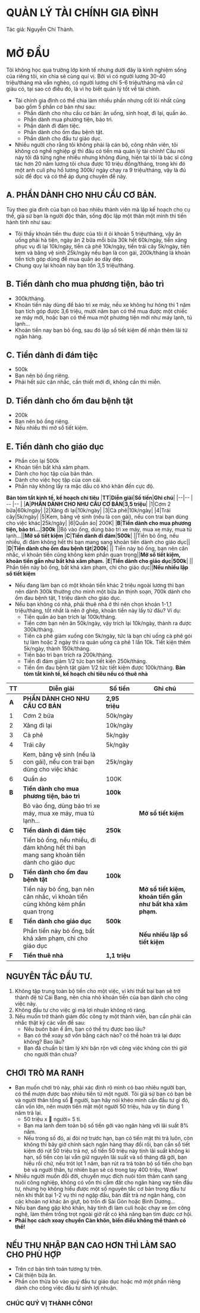 # QUẢN LÝ TÀI CHÍNH GIA ĐÌNH #

Tác giả: Nguyễn Chí Thành.

# MỞ ĐẦU

Tôi không học qua trường lớp kinh tế nhưng dưới đây là kinh nghiệm sống của riêng tôi, xin chia sẻ cùng quí vị. Bởi vì có người lương 30-40 triệu/tháng mà vẫn nghèo, có người lương chỉ 5-6 triệu/tháng mà vẫn cứ giàu có, tại sao có điều đó, là vì họ biết quản lý tốt về tài chính.
- Tài chính gia đình có thể chia làm nhiều phần nhưng cốt lõi nhất cũng bao gồm 5 phần cơ bản như sau:
  - Phần dành cho nhu cầu cơ bản: ăn uống, sinh hoạt, đi lại, quần áo.
  - Phần dành mua phương tiện, bảo trì.
  - Phần dành đi đám tiệc.
  - Phần dành cho ốm đau bệnh tật.
  - Phần dành cho đầu tư giáo dục.
- Nhiều người cho rằng tôi không phải là cán bộ, công nhân viên, tôi không có nghề nghiệp gì thì đâu có tiền mà quản lý tài chính! Câu nói này tôi đã từng nghe nhiều nhưng không đúng, hiện tại tôi là bác sĩ công tác hơn 20 năm lương tôi chưa được 10 triệu đồng/tháng, trong khi đó một anh culi phụ hồ lương 300k/ ngày chạy ra 9 triệu/tháng, vậy là đủ sức để đọc và có thể áp dụng chuyên đề này.

## A. PHẦN DÀNH CHO NHU CẦU CƠ BẢN. ##
  
Tùy theo gia đình của bạn có bao nhiêu thành viên mà lập kế hoạch cho cụ thể, giả sử bạn là người độc thân, sống độc lập một thân một mình thì tiến hành tính như sau:

- Tôi thấy khoản tiền thu được của tôi ít ỏi khoản 5 triệu/tháng, vậy ăn uống phải hà tiện, ngày ăn 2 bữa mỗi bữa 30k hết 60k/ngày, tiền xăng phục vụ đi lại 10k/ngày, tiền cà phê 10k/ngày, tiền trái cây 5k/ngày, tiền kem và băng vệ sinh 25k/ngày nếu bạn là con gái, 200k/tháng là khoản tiền tích góp dùng để mua quần áo dày dép. 
- Chung quy lại khoản này bạn tốn 3,5 triệu/tháng.

## B. Tiền dành cho mua phương tiện, bảo trì ##
  - 300k/tháng.
  - Khoản tiền này dùng để bảo trì xe máy, nếu xe không hư hỏng thì 1 năm bạn tích góp được 3,6 triệu, mười năm bạn có thể mua được một chiếc xe máy mới, hoặc bạn có thể mua một phương tiện mới như máy lạnh, tủ lạnh...
  - Khoản tiền nay bạn bỏ ống, sau đó lập sổ tiết kiệm để nhận thêm lãi từ ngân hàng.

## C. Tiền dành đi đám tiệc ##

- 500k
- Bạn nên bỏ ống riêng.
- Phải hết sức cân nhắc, cần thiết mới đi, không cần thì miễn.

## D. Tiền dành cho ốm đau bệnh tật ##

- 200k
- Bạn nên bỏ ống riêng.
- Nếu nhiều thì mở sổ tiết kiệm.

## E. Tiền dành cho giáo dục ##

- Phần còn lại 500k
- Khoản tiền bất khả xâm phạm.
- Dành cho học tập của bản thân.
- Dành cho việc học tập của con cái.
- Phần này không lấy ra mặc dầu có khó khăn đến cực độ.

**Bản tóm tắt kinh tế, kế hoạch chi tiêu**
|**TT**|**Diễn giải**|**Số tiền**|**Ghi chú**|
|--|--       |    -- |--     |
|**A**|**PHẦN DÀNH CHO NHU CẦU CƠ BẢN**|**3,5 triệu**|
|1|Cơm 2 bữa|60k/ngày|
|2|Xăng đi lại|10k/ngày|
|3|Cà phê|10k/ngày|
|4|Trái cây|5k/ngày|
|5|Kem, băng vệ sinh (nếu là con gái), nếu con trai bạn dùng cho việc khác|25k/ngày|
|6|Quần áo| 200K|
|**B**|**Tiền dành cho mua phương tiện, bảo trì...**|**300k**
||Bỏ vào ống, dùng bảo trì xe máy, mua xe máy, mua tủ lạnh...||**Mở sổ tiết kiệm**
|**C**|**Tiền dành đi đám**|**500k**|
||Tiền bỏ ống, nếu nhiều, đi đám không hết thì bạn mang sang khoản tiền dành cho giáo dục||
|**D**|**Tiền dành cho ốm đau bệnh tật**|**200k**|
|| Tiền này bỏ ống, bạn nên cân nhắc, vì khoản tiền cũng không kém phần quan trọng||**Mở sổ tiết kiệm, khoản tiền gần như bất khả xâm phạm.**
|**E**|**Tiền dành cho giáo dục**|**500k**|
|| Phần tiền này bỏ ống, bất khả xâm phạm, chi cho giáo dục||**Nếu nhiều lập sổ tiết kiệm**

- Nếu đang làm bạn có một khoản tiền khác 2 triệu ngoài lương thì bạn nên dành 300k thưởng cho mình một bữa ăn thịnh soạn, 700k dành cho ốm đau bệnh tật, 1 triệu dành cho giáo dục.
- Nếu bạn không có nhà, phải thuê nhà ở thì nên chọn khoản 1-1,1 triệu/tháng, tốt nhất là nên ở ghép, khoản tiền này lấy từ đâu? Ví dụ:
  - Tiền quần áo bạn trích lại 100k/tháng.
  - Tiền cơm bạn nên ăn 50k/ngày, vậy trích lại 10k/ngày, thành ra được 300k/tháng.
  - Tiền cà phê giảm xuống còn 5k/ngày, tức là bạn chỉ uống cà phê gói tự làm hoặc 2 ngày thì ra quán uống cà phê 1 lần 10k. Tiết kiện thêm 5k/ngày, thành 150k/tháng.
  - Tiền bảo trì bạn trích ra 200k/tháng.
  - Tiền đi đám giảm 1/2 tức bạn tiết kiện 250k/tháng.
  - Tiền ốm đau bệnh tật giảm 1/2 tức tiết kiệm được 100k/tháng.
**Bản tóm tắt kinh tế, kế hoạch chi tiêu nếu có thuê nhà**

|**TT**|**Diễn giải**|**Số tiền**|**Ghi chú**|
|--|--       |    -- |--     |
|**A**|**PHẦN DÀNH CHO NHU CẦU CƠ BẢN**|**2,95 triệu**|
|1|Cơm 2 bữa|50k/ngày|
|2|Xăng đi lại|10k/ngày|
|3|Cà phê|5k/ngày|
|4|Trái cây|5k/ngày|
|5|Kem, băng vệ sinh (nếu là con gái), nếu con trai bạn dùng cho việc khác|25k/ngày|
|6|Quần áo| 100K|
|**B**|**Tiền dành cho mua phương tiện, bảo trì**|**100k**
||Bỏ vào ống, dùng bảo trì xe máy, mua xe máy, mua tủ lạnh...||**Mở sổ tiết kiệm**
|**C**|**Tiền dành đi đám tiệc**|**250k**|
||Tiền bỏ ống, nếu nhiều, đi đám không hết thì bạn mang sang khoản tiền dành cho giáo dục||
|**D**|**Tiền dành cho ốm đau bệnh tật**|**100k**|
|| Tiền này bỏ ống, bạn nên cân nhắc, vì khoản tiền cũng không kém phần quan trọng||**Mở sổ tiết kiệm, khoản tiền gần như bất khả xâm phạm.**
|**E**|**Tiền dành cho giáo dục**|**500k**|
|| Phần tiền này bỏ ống, bất khả xâm phạm, chi cho giáo dục||**Nếu nhiều lập sổ tiết kiệm**
|**F**|**Tiền thuê nhà**|**1,1 triệu**

## NGUYÊN TẮC ĐẦU TƯ.

1. Không tập trung toàn bộ tiền cho một việc, vì khi thất bại bạn sẽ trở thành đệ tử Cái Bang, nên chia nhỏ khoản tiền của bạn dành cho công việc này.
2. Không đầu tư cho việc gì mà lợi nhuận không rõ ràng.
3. Nếu muốn trở thành giám đốc công ty một thành viên, bạn cần phải cân nhắc thật kỹ các vấn đề sau:
   - Nếu buôn bán ế ẩm, bạn có thể trụ được bao lâu?
   - Bạn có thể xoay sở vốn bằng cách nào? có thể hoàn trả lại được không? Bao lâu?
   - Bạn đã chuẩn bị tâm lý khi bận rộn với công việc không còn thì giờ cho người thân chưa?

## CHƠI TRÒ MA RANH

- Bạn muốn chơi trò này, phải xác định rõ mình có bao nhiêu người bạn, có thể mượn được bao nhiêu tiền từ một người. Tôi giả sử bạn có bạn bè và người thân tổng số 💯 người, bạn hãy nói khéo mình cần đầu tư gì đó, cần vốn lớn, nên mượn tiền mặt một người 50 triệu, hứa uy tín đúng 1 năm trả lại.
  - 50 triệu x 💯 người= 5 tỉ.
  - Bạn ma lanh đem toàn bộ số tiền gởi vào ngân hàng với lãi suất 8% năm.
  - Nếu trong số đó, ai đòi nợ trước hạn, bạn có tiền mặt thì trả luôn, còn không thì bây giờ chính sách ngân hàng thay đổi rồi, bạn cần sổ tiết kiệm đó rút 50 triệu trả nợ, số tiền 50 triệu này tính lãi suất không kì hạn, số tiền còn lại vẫn giữ nguyên lãi suất và số tháng đã gởi, bạn hiểu rồi chứ, nếu trót lọt 1 năm, bạn rút ra trả toàn bộ số tiền cho bạn bè và người thân, tự nhiên bạn sẽ có trong tay 400 triệu, Wow!
- Nhiều người muốn đổi đời, chuyển mục đích nuôi tôm thâm canh sang nuôi công nghiệp, không có vốn thì cầm đất cho ngân hàng vay tiền đầu tư, nhưng họ không hiểu được một số nguyên tắc cơ bản trong đầu tư nên khi thất bại 1-2 vụ thì nợ ngập đầu, bán đất trả nợ ngân hàng, còn các khoản nợ khác ăn giựt, bỏ trốn đi Sài Gòn hoặc Bình Dương...
- Nếu bạn đang gặp khó khăn, hãy tính đi làm culi hoặc chạy xe ôm công nghệ, làm thêm trồng trọt ngoài giờ rất có khả năng bạn tìm được cơ hội.
- **Phải học cách xoay chuyển Càn khôn, biến điều không thể thành có thể!**

## NẾU THU NHẬP BẠN CAO HƠN THÌ LÀM SAO CHO PHÙ HỢP

- Trên cơ bản tính toán tương tự trên.
- Cải thiện bữa ăn.
- Phần còn thừa bỏ vào quỹ đầu tư giáo dục hoặc mở một phần riêng dành cho công việc đầu tư sinh lợi nhuận.

### CHÚC QUÝ VỊ THÀNH CÔNG!
